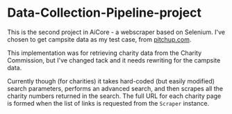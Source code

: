 # Data-Collection-Pipeline-project

This is the second project in AiCore - a webscraper based on Selenium. I've chosen to get campsite data as my test case, from [pitchup.com](https://pitchup.com/campsites/England).

This implementation was for retrieving charity data from the Charity Commission, but I've changed tack and it needs rewriting for the campsite data.

Currently though (for charities) it takes hard-coded (but easily modified) search parameters, performs an advanced search, and then scrapes all the charity numbers returned in the search. The full URL for each charity page is formed when the list of links is requested from the `Scraper` instance.

